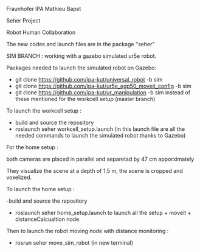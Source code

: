 Fraunhofer IPA
Mathieu Bapst

Seher Project

Robot Human Collaboration

The new codes and launch files are in the package "seher"

SIM BRANCH : working with a gazebo simulated ur5e robot.

Packages needed to launch the simulated robot on Gazebo:
- git clone https://github.com/ipa-kut/universal_robot -b sim
- git clone https://github.com/ipa-kut/ur5e_egp50_moveit_config -b sim
- git clone https://github.com/ipa-kut/ur_manipulation -b sim
instead of these mentioned for the workcell setup (master branch)


To launch the workcell setup :
- build and source the repository
- roslaunch seher workcell_setup.launch    (in this launch file are all the needed commands to launch the simulated robot thanks to Gazebo)

For the home setup :

both cameras are placed in parallel and separetad by 47 cm apporximately

They visualize the scene at a depth of 1.5 m, the scene is cropped and voxelized.

To launch the home setup :

-build and source the repository
- roslaunch seher home_setup.launch to launch all the setup + moveit + distanceCalcualtion node

Then to launch the robot moving node with distance monitoring :
- rosrun seher move_sim_robot (in new terminal)

